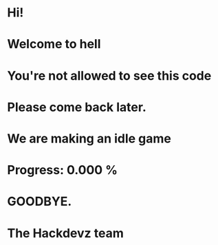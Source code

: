 # Hi!
# Welcome to hell
# You're not allowed to see this code
# Please come back later.


# We are making an idle game
# Progress:   0.000 %

# GOODBYE.
# The Hackdevz team


